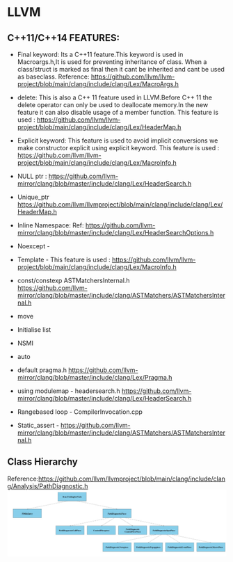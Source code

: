 # LLVM
## C++11/C++14 FEATURES:

* Final keyword:
      Its a C++11 feature.This keyword is used in Macroargs.h,It is used for preventing inheritance of class.
      When a class/struct is marked as final then it cant be inherited and cant be used as baseclass.
        Reference: https://github.com/llvm/llvm-project/blob/main/clang/include/clang/Lex/MacroArgs.h

* delete:
      This is also a C++ 11 feature used in LLVM.Before C++ 11 the delete operator can only be used to deallocate memory.In the new feature it can also disable usage of a member function.
        This feature is used : https://github.com/llvm/llvm-project/blob/main/clang/include/clang/Lex/HeaderMap.h

* Explicit keyword:
      This feature is used to avoid implicit conversions we make constructor explicit using explicit keyword.
        This feature is used : https://github.com/llvm/llvm-project/blob/main/clang/include/clang/Lex/MacroInfo.h
     
* NULL ptr :
      https://github.com/llvm-mirror/clang/blob/master/include/clang/Lex/HeaderSearch.h
* Unique_ptr                                                               https://github.com/llvm/llvmproject/blob/main/clang/include/clang/Lex/HeaderMap.h
* Inline Namespace:
  Ref: https://github.com/llvm-mirror/clang/blob/master/include/clang/Lex/HeaderSearchOptions.h
* Noexcept -   
       
* Template - This feature is used : https://github.com/llvm/llvm-project/blob/main/clang/include/clang/Lex/MacroInfo.h
* const/constexp   ASTMatchersInternal.h  
    https://github.com/llvm-mirror/clang/blob/master/include/clang/ASTMatchers/ASTMatchersInternal.h
* move 
* Initialise list  		
* NSMI	
* auto 
* default   pragma.h
      https://github.com/llvm-mirror/clang/blob/master/include/clang/Lex/Pragma.h
* using  modulemap - headersearch.h
      https://github.com/llvm-mirror/clang/blob/master/include/clang/Lex/HeaderSearch.h
* Rangebased loop -  CompilerInvocation.cpp
* Static_assert -
    https://github.com/llvm-mirror/clang/blob/master/include/clang/ASTMatchers/ASTMatchersInternal.h

## Class Hierarchy

Reference:https://github.com/llvm/llvmproject/blob/main/clang/include/clang/Analysis/PathDiagnostic.h
![image here](a.jpeg)
